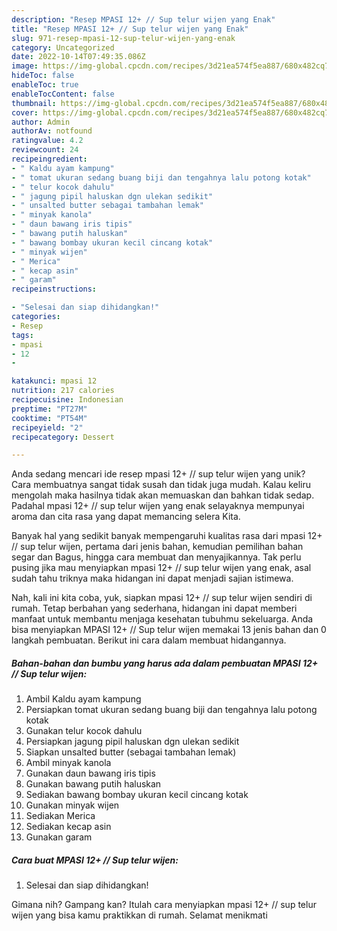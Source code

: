 ```yaml
---
description: "Resep MPASI 12+ // Sup telur wijen yang Enak"
title: "Resep MPASI 12+ // Sup telur wijen yang Enak"
slug: 971-resep-mpasi-12-sup-telur-wijen-yang-enak
category: Uncategorized
date: 2022-10-14T07:49:35.086Z
image: https://img-global.cpcdn.com/recipes/3d21ea574f5ea887/680x482cq70/mpasi-12-sup-telur-wijen-foto-resep-utama.jpg
hideToc: false
enableToc: true
enableTocContent: false
thumbnail: https://img-global.cpcdn.com/recipes/3d21ea574f5ea887/680x482cq70/mpasi-12-sup-telur-wijen-foto-resep-utama.jpg
cover: https://img-global.cpcdn.com/recipes/3d21ea574f5ea887/680x482cq70/mpasi-12-sup-telur-wijen-foto-resep-utama.jpg
author: Admin
authorAv: notfound
ratingvalue: 4.2
reviewcount: 24
recipeingredient:
- " Kaldu ayam kampung"
- " tomat ukuran sedang buang biji dan tengahnya lalu potong kotak"
- " telur kocok dahulu"
- " jagung pipil haluskan dgn ulekan sedikit"
- " unsalted butter sebagai tambahan lemak"
- " minyak kanola"
- " daun bawang iris tipis"
- " bawang putih haluskan"
- " bawang bombay ukuran kecil cincang kotak"
- " minyak wijen"
- " Merica"
- " kecap asin"
- " garam"
recipeinstructions:

- "Selesai dan siap dihidangkan!"
categories:
- Resep
tags:
- mpasi
- 12
- 

katakunci: mpasi 12  
nutrition: 217 calories
recipecuisine: Indonesian
preptime: "PT27M"
cooktime: "PT54M"
recipeyield: "2"
recipecategory: Dessert

---
```





Anda sedang mencari ide resep mpasi 12+ // sup telur wijen yang unik? Cara membuatnya sangat tidak susah dan tidak juga mudah. Kalau keliru mengolah maka hasilnya tidak akan memuaskan dan bahkan tidak sedap. Padahal mpasi 12+ // sup telur wijen yang enak selayaknya mempunyai aroma dan cita rasa yang dapat memancing selera Kita.





Banyak hal yang sedikit banyak mempengaruhi kualitas rasa dari mpasi 12+ // sup telur wijen, pertama dari jenis bahan, kemudian pemilihan bahan segar dan Bagus, hingga cara membuat dan menyajikannya. Tak perlu pusing jika mau menyiapkan mpasi 12+ // sup telur wijen yang enak,      asal sudah tahu triknya maka hidangan ini dapat menjadi sajian istimewa.





















Nah, kali ini kita coba, yuk, siapkan mpasi 12+ // sup telur wijen sendiri di rumah. Tetap berbahan yang sederhana, hidangan ini dapat memberi manfaat untuk membantu menjaga kesehatan tubuhmu sekeluarga. Anda bisa menyiapkan MPASI 12+ // Sup telur wijen memakai 13 jenis bahan dan 0 langkah pembuatan. Berikut ini cara dalam membuat hidangannya.

<!--inarticleads1-->

##### Bahan-bahan dan bumbu yang harus ada dalam pembuatan MPASI 12+ // Sup telur wijen:

1. Ambil  Kaldu ayam kampung
1. Persiapkan  tomat ukuran sedang buang biji dan tengahnya lalu potong kotak
1. Gunakan  telur kocok dahulu
1. Persiapkan  jagung pipil haluskan dgn ulekan sedikit
1. Siapkan  unsalted butter (sebagai tambahan lemak)
1. Ambil  minyak kanola
1. Gunakan  daun bawang iris tipis
1. Gunakan  bawang putih haluskan
1. Sediakan  bawang bombay ukuran kecil cincang kotak
1. Gunakan  minyak wijen
1. Sediakan  Merica
1. Sediakan  kecap asin
1. Gunakan  garam




<!--inarticleads2-->

##### Cara buat MPASI 12+ // Sup telur wijen:


1. Selesai dan siap dihidangkan!



Gimana nih? Gampang kan? Itulah cara menyiapkan mpasi 12+ // sup telur wijen yang bisa kamu praktikkan di rumah. Selamat menikmati
